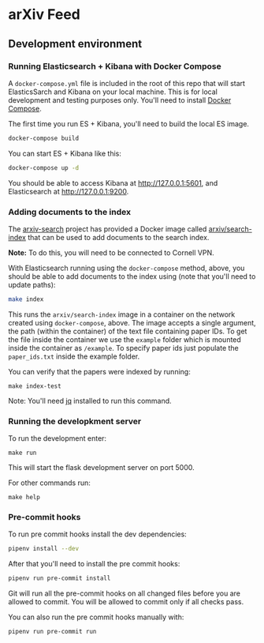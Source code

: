 # arXiv Feed

## Development environment

### Running Elasticsearch + Kibana with Docker Compose

A ``docker-compose.yml`` file is included in the root of this repo that will
start ElasticsSarch and Kibana on your local machine. This is for local
development and testing purposes only. You'll need to install
[Docker Compose](https://docs.docker.com/compose/).

The first time you run ES + Kibana, you'll need to build the local ES image.

```bash
docker-compose build
```

You can start ES + Kibana like this:

```bash
docker-compose up -d
```

You should be able to access Kibana at http://127.0.0.1:5601, and Elasticsearch
at http://127.0.0.1:9200.

### Adding documents to the index

The [arxiv-search](https://cul-it.github.io/arxiv-search) project has provided
a Docker image called
[arxiv/search-index](https://hub.docker.com/r/arxiv/search-index) that can be
used to add documents to the search index.

**Note:** To do this, you will need to be connected to Cornell VPN.

With Elasticsearch running using the ``docker-compose`` method, above, you
should be able to add documents to the index using (note that you'll need to
update paths):

```bash
make index
```

This runs the `arxiv/search-index` image in a container on the network created
using ``docker-compose``, above. The image accepts a single argument, the path
(within the container) of the text file containing paper IDs. To get the file
inside the container we use the `example` folder which is mounted inside the
container as `/example`. To specify paper ids just populate the `paper_ids.txt`
inside the example folder.


You can verify that the papers were indexed by running:

```
make index-test
```

Note: You'll need [jq](https://stedolan.github.io/jq/) installed to run this
command.


### Running the developkment server


To run the development enter:

```
make run
```

This will start the flask development server on port 5000.


For other commands run:

```
make help
```


### Pre-commit hooks

To run pre commit hooks install the dev dependencies:

```bash
pipenv install --dev
```

After that you'll need to install the pre commit hooks:

```bash
pipenv run pre-commit install
```

Git will run all the pre-commit hooks on all changed files before you are
allowed to commit. You will be allowed to commit only if all checks pass.

You can also run the pre commit hooks manually with:

```bash
pipenv run pre-commit run
```
